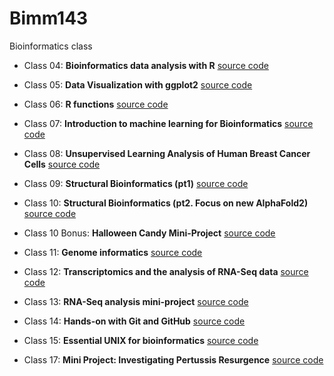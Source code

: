 # Bimm143
Bioinformatics class

- Class 04: **Bioinformatics data analysis with R** [source code](https://github.com/Moises1098/Bimm143/tree/main/class04)

- Class 05: **Data Visualization with ggplot2** [source code](https://github.com/Moises1098/Bimm143/tree/main/class05)

- Class 06: **R functions** [source code](https://github.com/Moises1098/Bimm143/tree/main/class06)

- Class 07: **Introduction to machine learning for Bioinformatics** [source code](https://github.com/Moises1098/Bimm143/tree/main/class07)

- Class 08: **Unsupervised Learning Analysis of Human Breast Cancer Cells** [source code](https://github.com/Moises1098/Bimm143/tree/main/class08)

- Class 09: **Structural Bioinformatics (pt1)** [source code](https://github.com/Moises1098/Bimm143/tree/main/class09)

- Class 10: **Structural Bioinformatics (pt2. Focus on new AlphaFold2)** [source code](https://github.com/Moises1098/Bimm143/tree/main/class10)

- Class 10 Bonus: **Halloween Candy Mini-Project** [source code](https://github.com/Moises1098/Bimm143/tree/main/class10Bonus)

- Class 11: **Genome informatics** [source code](https://github.com/Moises1098/Bimm143/tree/main/Lab%20Class11%20Pt.1%20(RNASeq%20Galaxy))

- Class 12: **Transcriptomics and the analysis of RNA-Seq data** [source code](https://github.com/Moises1098/Bimm143/tree/main/class12)

- Class 13: **RNA-Seq analysis mini-project** [source code](https://github.com/Moises1098/Bimm143/tree/main/class13)

- Class 14: **Hands-on with Git and GitHub** [source code](https://github.com/Moises1098/Bimm143/tree/main/class14)

- Class 15: **Essential UNIX for bioinformatics** [source code](https://github.com/Moises1098/Bimm143/tree/main/class15)

- Class 17: **Mini Project: Investigating Pertussis Resurgence** [source code](https://github.com/Moises1098/Bimm143/tree/main/class17)
